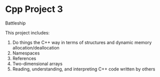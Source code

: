 # Cpp Project 3
Battleship

This project includes:

1. Do things the C++ way in terms of structures and dynamic memory allocation/deallocation
2. Namespaces
3. References
4. Two-dimensional arrays
5. Reading, understanding, and interpreting C++ code written by others

